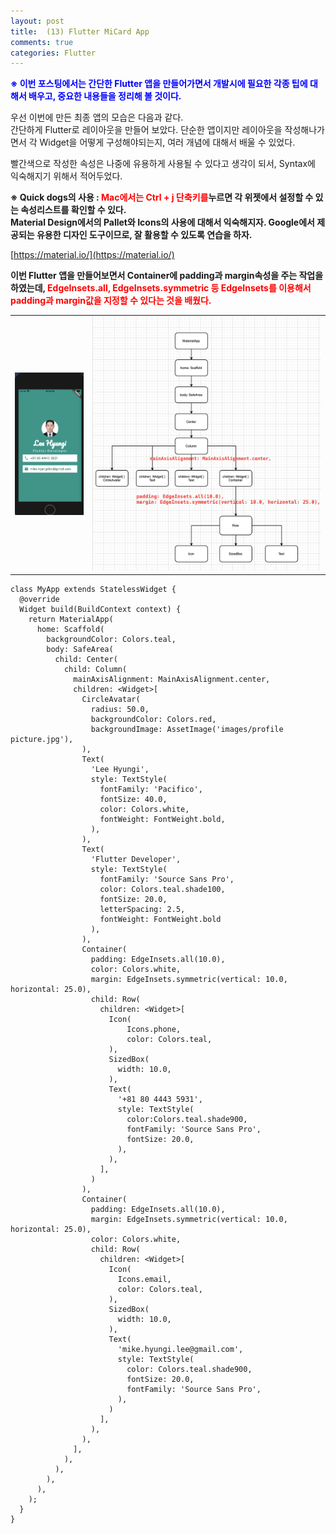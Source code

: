 ```yaml
---
layout: post
title:  (13) Flutter MiCard App
comments: true
categories: Flutter
---
```


<strong><font color="Blue">※ 이번 포스팅에서는 간단한 Flutter 앱을 만들어가면서 개발시에 필요한 각종 팁에 대해서 배우고, 중요한 내용들을 정리해 볼 것이다.</font></strong><br>

우선 이번에 만든 최종 앱의 모습은 다음과 같다.<br>
간단하게 Flutter로 레이아웃을 만들어 보았다. 단순한 앱이지만 레이아웃을 작성해나가면서 각 Widget을 어떻게 구성해야되는지, 여러 개념에 대해서 배울 수 있었다.<br>

빨간색으로 작성한 속성은 나중에 유용하게 사용될 수 있다고 생각이 되서, Syntax에 익숙해지기 위해서 적어두었다.<br>

<strong>※ Quick dogs의 사용 : <font color="Red">Mac에서는 Ctrl + j 단축키를</font>누르면 각 위젯에서 설정할 수 있는 속성리스트를 확인할 수 있다.</strong> <br>
<strong>Material Design에서의 Pallet와 Icons의 사용에 대해서 익숙해지자. Google에서 제공되는 유용한 디자인 도구이므로, 잘 활용할 수 있도록 연습을 하자.</strong><br>

[https://material.io/](https://material.io/)<br>

<strong>이번 Flutter 앱을 만들어보면서 Container에 padding과 margin속성을 주는 작업을 하였는데, <font color="Red">EdgeInsets.all, EdgeInsets.symmetric 등 EdgeInsets를 이용해서 padding과  margin값을 지정할 수 있다는 것을 배웠다.</font></strong><br>

<table>
  <tr>
    <td>
      <img src="/images/flutter/2020-04-23/2020-04-23 flutter micard app capture.png" alt="blog capture" title="capture img" width="300"> <br>
    </td>
    <td>
      <img src="/images/flutter/2020-04-23/2020-04-23 micard widget tree diagram.png" alt="blog capture" title="capture img" width="1000"> <br>
    </td>
  </tr>
</table>

    class MyApp extends StatelessWidget {
      @override
      Widget build(BuildContext context) {
        return MaterialApp(
          home: Scaffold(
            backgroundColor: Colors.teal,
            body: SafeArea(
              child: Center(
                child: Column(
                  mainAxisAlignment: MainAxisAlignment.center,
                  children: <Widget>[
                    CircleAvatar(
                      radius: 50.0,
                      backgroundColor: Colors.red,
                      backgroundImage: AssetImage('images/profile picture.jpg'),
                    ),
                    Text(
                      'Lee Hyungi',
                      style: TextStyle(
                        fontFamily: 'Pacifico',
                        fontSize: 40.0,
                        color: Colors.white,
                        fontWeight: FontWeight.bold,
                      ),
                    ),
                    Text(
                      'Flutter Developer',
                      style: TextStyle(
                        fontFamily: 'Source Sans Pro',
                        color: Colors.teal.shade100,
                        fontSize: 20.0,
                        letterSpacing: 2.5,
                        fontWeight: FontWeight.bold
                      ),
                    ),
                    Container(
                      padding: EdgeInsets.all(10.0),
                      color: Colors.white,
                      margin: EdgeInsets.symmetric(vertical: 10.0, horizontal: 25.0),
                      child: Row(
                        children: <Widget>[
                          Icon(
                              Icons.phone,
                              color: Colors.teal,
                          ),
                          SizedBox(
                            width: 10.0,
                          ),
                          Text(
                            '+81 80 4443 5931',
                            style: TextStyle(
                              color:Colors.teal.shade900,
                              fontFamily: 'Source Sans Pro',
                              fontSize: 20.0,
                            ),
                          ),
                        ],
                      )
                    ),
                    Container(
                      padding: EdgeInsets.all(10.0),
                      margin: EdgeInsets.symmetric(vertical: 10.0, horizontal: 25.0),
                      color: Colors.white,
                      child: Row(
                        children: <Widget>[
                          Icon(
                            Icons.email,
                            color: Colors.teal,
                          ),
                          SizedBox(
                            width: 10.0,
                          ),
                          Text(
                            'mike.hyungi.lee@gmail.com',
                            style: TextStyle(
                              color: Colors.teal.shade900,
                              fontSize: 20.0,
                              fontFamily: 'Source Sans Pro',
                            ),
                          )
                        ],
                      ),
                    ),
                  ],
                ),
              ),
            ),
          ),
        );
      }
    }
